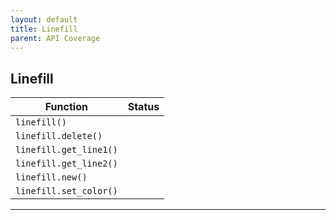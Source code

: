 ```yaml
---
layout: default
title: Linefill
parent: API Coverage
---
```


## Linefill

| Function               | Status |
| ---------------------- | ------ |
| `linefill()`           |        |
| `linefill.delete()`    |        |
| `linefill.get_line1()` |        |
| `linefill.get_line2()` |        |
| `linefill.new()`       |        |
| `linefill.set_color()` |        |

---
